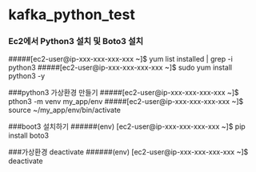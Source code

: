 # kafka_python_test
### Ec2에서 Python3 설치 및 Boto3 설치 
#####[ec2-user@ip-xxx-xxx-xxx-xxx ~]$ yum list installed | grep -i python3
#####[ec2-user@ip-xxx-xxx-xxx-xxx ~]$ sudo yum install python3 -y

###python3 가상환경 만들기 
#####[ec2-user@ip-xxx-xxx-xxx-xxx ~]$ pthon3 -m venv my_app/env
#####[ec2-user@ip-xxx-xxx-xxx-xxx ~]$ source ~/my_app/env/bin/activate

###boot3 설치하기 
######(env) [ec2-user@ip-xxx-xxx-xxx-xxx ~]$ pip install boto3

###가상환경 deactivate
######(env) [ec2-user@ip-xxx-xxx-xxx-xxx ~]$ deactivate

